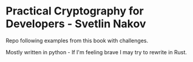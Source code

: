 # Practical Cryptography for Developers - Svetlin Nakov
Repo following examples from this book with challenges. 

Mostly written in python - If I'm feeling brave I may try to rewrite in Rust. 